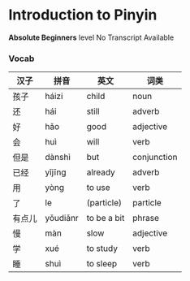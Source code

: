 # Introduction to Pinyin
**Absolute Beginners** level
No Transcript Available
### Vocab
|汉子|拼音|英文|词类|
|----|----|----|----|
|孩子|háizi|child|noun|
|还|hái|still|adverb|
|好|hǎo|good|adjective|
|会|huì|will|verb|
|但是|dànshì|but|conjunction|
|已经|yǐjīng|already|adverb|
|用|yòng|to use|verb|
|了|le|(particle)|particle|
|有点儿|yǒudiǎnr|to be a bit|phrase|
|慢|màn|slow|adjective|
|学|xué|to study|verb|
|睡|shuì|to sleep|verb|